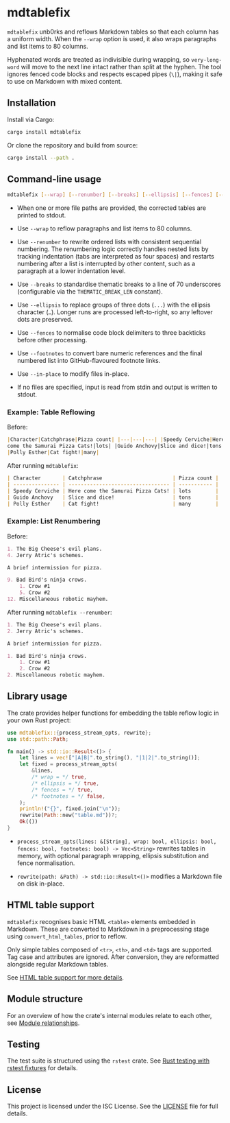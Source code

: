 # mdtablefix

`mdtablefix` unb0rks and reflows Markdown tables so that each column has a
uniform width. When the `--wrap` option is used, it also wraps paragraphs and
list items to 80 columns.

Hyphenated words are treated as indivisible during wrapping, so
`very-long-word` will move to the next line intact rather than split at the
hyphen. The tool ignores fenced code blocks and respects escaped pipes (`\|`),
making it safe to use on Markdown with mixed content.

## Installation

Install via Cargo:

```bash
cargo install mdtablefix
```

Or clone the repository and build from source:

```bash
cargo install --path .
```

## Command-line usage

```bash
mdtablefix [--wrap] [--renumber] [--breaks] [--ellipsis] [--fences] [--footnotes] [--in-place] [FILE...]
```

- When one or more file paths are provided, the corrected tables are printed to
  stdout.

- Use `--wrap` to reflow paragraphs and list items to 80 columns.

- Use `--renumber` to rewrite ordered lists with consistent sequential
  numbering. The renumbering logic correctly handles nested lists by tracking
  indentation (tabs are interpreted as four spaces) and restarts numbering
  after a list is interrupted by other content, such as a paragraph at a lower
  indentation level.

- Use `--breaks` to standardise thematic breaks to a line of 70 underscores
  (configurable via the `THEMATIC_BREAK_LEN` constant).

- Use `--ellipsis` to replace groups of three dots (`...`) with the ellipsis
  character (`…`). Longer runs are processed left-to-right, so any leftover
  dots are preserved.

- Use `--fences` to normalise code block delimiters to three backticks before
  other processing.

- Use `--footnotes` to convert bare numeric references and the final numbered
  list into GitHub-flavoured footnote links.

- Use `--in-place` to modify files in-place.

- If no files are specified, input is read from stdin and output is written to
  stdout.

### Example: Table Reflowing

Before:

```markdown
|Character|Catchphrase|Pizza count| |---|---|---| |Speedy Cerviche|Here
come the Samurai Pizza Cats!|lots| |Guido Anchovy|Slice and dice!|tons|
|Polly Esther|Cat fight!|many|
```

After running `mdtablefix`:

```markdown
| Character       | Catchphrase                       | Pizza count |
| --------------- | --------------------------------- | ----------- |
| Speedy Cerviche | Here come the Samurai Pizza Cats! | lots        |
| Guido Anchovy   | Slice and dice!                   | tons        |
| Polly Esther    | Cat fight!                        | many        |
```

### Example: List Renumbering

Before:

```markdown
1. The Big Cheese's evil plans.
4. Jerry Atric's schemes.

A brief intermission for pizza.

9. Bad Bird's ninja crows.
    1. Crow #1
    5. Crow #2
12. Miscellaneous robotic mayhem.
```

After running `mdtablefix --renumber`:

```markdown
1. The Big Cheese's evil plans.
2. Jerry Atric's schemes.

A brief intermission for pizza.

1. Bad Bird's ninja crows.
    1. Crow #1
    2. Crow #2
2. Miscellaneous robotic mayhem.
```

## Library usage

The crate provides helper functions for embedding the table reflow logic in
your own Rust project:

```rust
use mdtablefix::{process_stream_opts, rewrite};
use std::path::Path;

fn main() -> std::io::Result<()> {
    let lines = vec!["|A|B|".to_string(), "|1|2|".to_string()];
    let fixed = process_stream_opts(
        &lines,
        /* wrap = */ true,
        /* ellipsis = */ true,
        /* fences = */ true,
        /* footnotes = */ false,
    );
    println!("{}", fixed.join("\n"));
    rewrite(Path::new("table.md"))?;
    Ok(())
}
```

- `process_stream_opts(lines: &[String], wrap: bool, ellipsis: bool, fences:
  bool, footnotes: bool) -> Vec<String>` rewrites tables in memory, with optional paragraph
  wrapping, ellipsis substitution and fence normalisation.

- `rewrite(path: &Path) -> std::io::Result<()>` modifies a Markdown file on
  disk in-place.

## HTML table support

`mdtablefix` recognises basic HTML `<table>` elements embedded in Markdown.
These are converted to Markdown in a preprocessing stage using
`convert_html_tables`, prior to reflow.

Only simple tables composed of `<tr>`, `<th>`, and `<td>` tags are supported.
Tag case and attributes are ignored. After conversion, they are reformatted
alongside regular Markdown tables.

See [HTML table support for more details](docs/html-table-support.md).

## Module structure

For an overview of how the crate's internal modules relate to each other, see
[Module relationships](docs/module-relationships.md).

## Testing

The test suite is structured using the `rstest` crate. See [Rust testing with
rstest fixtures](docs/rust-testing-with-rstest-fixtures.md) for details.

## License

This project is licensed under the ISC License. See the [LICENSE](LICENSE) file
for full details.
